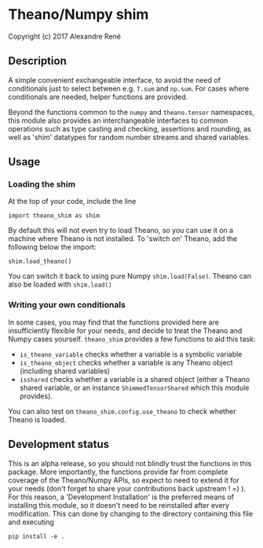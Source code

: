 # Theano/Numpy shim

Copyright (c) 2017 Alexandre René

## Description
A simple convenient exchangeable interface, to avoid the need of
conditionals just to select between e.g. `T.sum` and `np.sum`.
For cases where conditionals are needed, helper functions are provided.

Beyond the functions common to the `numpy` and `theano.tensor` namespaces,
this module also provides an interchangeable interfaces to common operations
such as type casting and checking, assertions and rounding, as well
as 'shim' datatypes for random number streams and shared variables.

## Usage

### Loading the shim
At the top of your code, include the line

    import theano_shim as shim
    
By default this will not even try to load Theano, so you can use it on
a machine where Theano is not installed.
To 'switch on' Theano, add the following below the import:

    shim.load_theano()
    
You can switch it back to using pure Numpy `shim.load(False)`. Theano can also be loaded with `shim.load()`

### Writing your own conditionals
In some cases, you may find that the functions provided here are
insufficiently flexible for your needs, and decide to treat the
Theano and Numpy cases yourself. `theano_shim` provides a few functions
to aid this task:

- `is_theano_variable` checks whether a variable is a symbolic variable
- `is_theano_object` checks whether a variable is any Theano object 
   (including shared variables)
- `isshared` checks whether a variable is a shared object (either a Theano
   shared variable, or an instance `ShimmedTensorShared` which this module provides).
   
You can also test on `theano_shim.config.use_theano` to check whether Theano
is loaded.

## Development status
This is an alpha release, so you should not blindly trust
the functions in this package.
More importantly, the functions provide far from complete
coverage of the Theano/Numpy APIs, so expect to need
to extend it for your needs (don't forget to share your
contributions back upstream ! =) ). For this reason, a
'Development Installation' is the preferred means of
installing this module, so it doesn't need to be reinstalled
after every modification. This can done by changing to the
directory containing this file and executing

    pip install -e .

